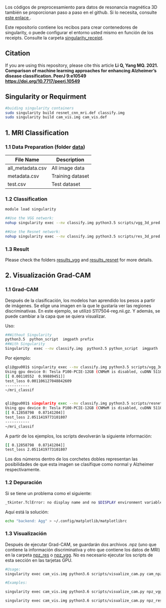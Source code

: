 Los códigos de preprocesamiento para datos de resonancia magnética 3D también se proporcionan paso a paso en el github. Si lo necesita, consulte [este enlace ](https://github.com/liqi814/Structural-Magnetic-Resonance-Imaging-sMRI-Pre-processing-Pipeline).

Este repositorio contiene los recibos para crear contenedores de singularity, o puede configurar el entorno usted mismo en función de los receipts. Consulte la carpeta [singularity_receipt](https://github.com/liqi814/Deep-3D-CNNs-for-MRI-Classification-with-Alzheimer-s-Disease-And-Grad-CAM-Visualization/tree/master/singularity_receipt).

## Citation
If you are using this repository, please cite this article
**Li Q, Yang MQ. 2021. Comparison of machine learning approaches for enhancing Alzheimer’s disease classification. PeerJ 9:e10549 https://doi.org/10.7717/peerj.10549**

## Singularity or Requirment

```bash
#buiding singularity containers
sudo singularity build resnet_cnn_mri.def classify.img
sudo singularity build cam_vis.img cam_vis.def
```
## 1. MRI Classification

### 1.1 Data Preparation (folder [data](https://github.com/liqi814/Deep-3D-CNNs-for-MRI-Classification-with-Alzheimer-s-Disease-And-Grad-CAM-Visualization/tree/master/data))

| File Name | Description |
| ------------- | ------------- |
| all_metadata.csv  | All image data |
| metadata.csv  | Training dataset  |
| test.csv  | Test dataset  |

### 1.2 Classification

```bash
module load singularity

##Use the VGG network:
nohup singularity exec --nv classify.img python3.5 scripts/vgg_3d_pred.py > vgg.out &

##Use the Resnet network:
nohup singularity exec --nv classify.img python3.5 scripts/res_3d_pred.py >resnet.out &
```

### 1.3 Result
 
Please check the folders [results_vgg](https://github.com/liqi814/Deep-3D-CNNs-for-MRI-Classification-with-Alzheimer-s-Disease-And-Grad-CAM-Visualization/tree/master/results_vgg) and [results_resnet](https://github.com/liqi814/Deep-3D-CNNs-for-MRI-Classification-with-Alzheimer-s-Disease-And-Grad-CAM-Visualization/tree/master/results_resnet) for more details.


## 2. Visualización Grad-CAM

### 1.1 Grad-CAM
Después de la clasificación, los modelos han aprendido los pesos a partir de imágenes. Se elige una imagen en la que le gustaría ver las regiones discriminativas. En este ejemplo, se utilizó S117504-reg.nii.gz. Y además, se puede cambiar a la capa que se quiera visualizar.


Uso:
```bash
##Without Singularity
python3.5  python_script  imgpath prefix
##With Singularity
Singularity  exec --nv classify.img  python3.5 python_script  imgpath  prefix
```

Por ejemplo:
```bash
qli@gpu001$ singularity exec --nv classify.img python3.5 scripts/vgg_3d_grad_cam.py /home/qli/AlzheimerClassify/5.Resize/S117504-reg.nii.gz S117504
Using gpu device 0: Tesla P100-PCIE-12GB (CNMeM is disabled, cuDNN 5110)
[[ 0.00110552  0.99889451]]
test_loss 0.001106127048842609
-----------
~/mri_classif


qli@gpu001$ singularity exec --nv classify.img python3.5 scripts/resnet_3d_grad_cam.py /home/qli/AlzheimerClassify/5.Resize/S117504-reg.nii.gz S117504
Using gpu device 0: Tesla P100-PCIE-12GB (CNMeM is disabled, cuDNN 5110)
[[ 0.12858798  0.87141204]]
test_loss 2.0511419773101807
-----------
~/mri_classif
```

A partir de los ejemplos, los scripts devolverán la siguiente información:
```bash
[[ 0.12858798  0.87141204]]
test_loss 2.0511419773101807
```
Los dos números dentro de los corchetes dobles representan las posibilidades de que esta imagen se clasifique como normal y Alzheimer respectivamente.

### 1.2 Depuración

Si se tiene un problema como el siguiente:
```bash
_tkinter.TclError: no display name and no $DISPLAY environment variable
```

Aquí está la solución:
```bash
echo "backend: Agg" > ~/.config/matplotlib/matplotlibrc
```


### 1.3 Visualización
Después de ejecutar Grad-CAM, se guardarán dos archivos .npz (uno que contiene la información discriminativa y otro que contiene los datos de MRI) en la carpeta [npz_res](https://github.com/liqi814/Deep-3D-CNNs-for-MRI-Classification-with-Alzheimer-s-Disease-And-Grad-CAM-Visualization/tree/master/npz_res) o [npz_vgg](https://github.com/liqi814/Deep-3D-CNNs-for-MRI-Classification-with-Alzheimer-s-Disease-And-Grad-CAM-Visualization/tree/master/npz_vgg). No es necesario ejecutar los scripts de esta sección en las tarjetas GPU.

```bash
#Usage:
singularity exec cam_vis.img python3.6 scripts/visualize_cam.py cam_npz/file/path mri_npz/file/path prefix

#Examples:

singularity exec cam_vis.img python3.6 scripts/visualize_cam.py npz_vgg/S117504_cam_conv4c.npz npz_vgg/S117504_mri.npz S117504_vgg

singularity exec cam_vis.img python3.6 scripts/visualize_cam.py npz_res/S117504_cam_voxres9_conv2.npz npz_res/S117504_mri.npz S117504_res
```
